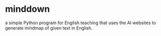 # minddown
a simple Python program for English teaching that uses the AI websites to generate mindmap of given text in English.

